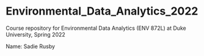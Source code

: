# Environmental_Data_Analytics_2022

Course repository for Environmental Data Analytics (ENV 872L) at Duke University, Spring 2022

Name: Sadie Rusby